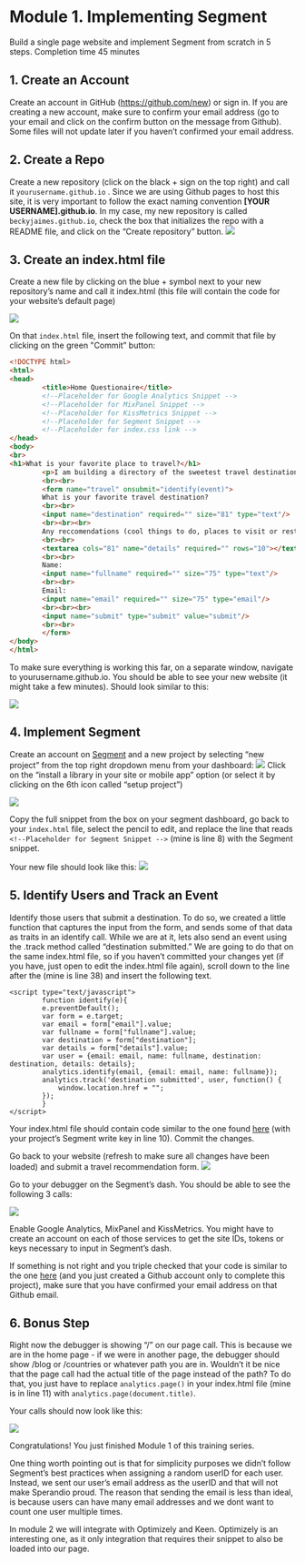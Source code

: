 
# Module 1. Implementing Segment
Build a single page website and implement Segment from scratch in 5 steps. Completion time 45 minutes

## 1. Create an Account
Create an account in GitHub (https://github.com/new) or sign in. If you are creating a new account, make sure to confirm your email address (go to your email and click on the confirm button on the message from Github). Some files will not update later if you haven’t confirmed your email address.

## 2. Create a Repo
Create a new repository (click on the black + sign on the top right) and call it `yourusername.github.io` . Since we are using Github pages to host this site, it is very important to follow the exact naming convention **[YOUR USERNAME].github.io**. In my case, my new repository is called `beckyjaimes.github.io`, check the box that initializes the repo with a README file, and click on the “Create repository” button.
![](https://cloudup.com/ch3rFGk5D3P+)

## 3. Create an index.html file
Create a new file by clicking on the blue + symbol next to your new repository’s name and call it index.html (this file will contain the code for your website’s default page)

![](https://cloudup.com/c0cFaR-2xwe+)

On that `index.html` file, insert the following text, and commit that file by clicking on the green "Commit” button:

```html 
<!DOCTYPE html>
<html>
<head>
        <title>Home Questionaire</title>
        <!--Placeholder for Google Analytics Snippet -->
        <!--Placeholder for MixPanel Snippet -->
        <!--Placeholder for KissMetrics Snippet -->
        <!--Placeholder for Segment Snippet -->
        <!--Placeholder for index.css link -->
</head>
<body>    
<br>
<h1>What is your favorite place to travel?</h1>
        <p>I am building a directory of the sweetest travel destinations.</p>
        <br><br>
        <form name="travel" onsubmit="identify(event)">
        What is your favorite travel destination?
        <br><br>
        <input name="destination" required="" size="81" type="text"/>
        <br><br><br>
        Any reccomendations (cool things to do, places to visit or restaurants to eat)?
        <br><br>
        <textarea cols="81" name="details" required="" rows="10"></textarea>
        <br><br>
        Name:
        <input name="fullname" required="" size="75" type="text"/>
        <br><br>
        Email:
        <input name="email" required="" size="75" type="email"/>
        <br><br><br>
        <input name="submit" type="submit" value="submit"/>
        <br><br>
        </form>       
</body>
</html>
```

To make sure everything is working this far, on a separate window, navigate to  yourusername.github.io. You should be able to see your new website (it might take a few minutes). Should look similar to this:

![](https://cloudup.com/c7XrmvISWfJ+)

## 4. Implement Segment 
Create an account on [Segment](https://segment.com) and a new project by selecting “new project” from the top right dropdown menu from your dashboard:
![](https://cloudup.com/czuUe3gBBTj+)
Click on the “install a library in your site or mobile app” option (or select it by clicking on the 6th icon called “setup project”)

![](https://cloudup.com/co7DtWt5aOO+)

Copy the full snippet from the box on your segment dashboard, go back to your `index.html` file, select the pencil to edit, and replace the line that reads `<!--Placeholder for Segment Snippet -->` (mine is line 8) with the Segment snippet.

Your new file should look like this:
![](https://cloudup.com/ckTqBYoDp7L+)

## 5. Identify Users and Track an Event
Identify those users that submit a destination. To do so, we created a little function that captures the input from the form, and sends some of that data as traits in an identify call. While we are at it, lets also send an event using the .track method called “destination submitted.”  We are going to do that on the same index.html file, so if you haven’t committed your changes yet (if you have, just open to edit the index.html file again), scroll down to the line after the </form> (mine is line 38) and insert the following text.
```   
<script type="text/javascript">
        function identify(e){
        e.preventDefault();
        var form = e.target;
        var email = form["email"].value;
        var fullname = form["fullname"].value;
        var destination = form["destination"];
        var details = form["details"].value;
        var user = {email: email, name: fullname, destination: destination, details: details};
        analytics.identify(email, {email: email, name: fullname});
        analytics.track('destination submitted', user, function() {
            window.location.href = "";
        });
        }
</script>
```
Your index.html file should contain code similar to the one found [here](https://gist.github.com/TheBecky/76eaa40b43a82a900c82) (with your project’s Segment write key in line 10). Commit the changes. 

Go back to your website (refresh to make sure all changes have been loaded) and submit a travel recommendation form.
![](https://cloudup.com/cdWxA9BwOdr+)

Go to your debugger on the Segment’s dash. You should be able to see the following 3 calls:

![](https://cloudup.com/c245KeijI5E+)

Enable Google Analytics, MixPanel and KissMetrics. You might have to create an account on each of those services to get the site IDs, tokens or keys necessary to input in Segment’s dash.

If something is not right and you triple checked that your code is similar to the one [here](https://gist.github.com/TheBecky/76eaa40b43a82a900c82) (and you just created a Github account only to complete this project), make sure that you have confirmed your email address on that Github email.

## 6. Bonus Step
Right now the debugger is showing “/” on our page call. This is because we are in the home page - if we were in another page, the debugger should show /blog or /countries or whatever path you are in. Wouldn’t it be nice that the page call had the actual title of the page instead of the path? To do that, you just have to replace `analytics.page()` in your index.html file (mine is in line 11) with  `analytics.page(document.title)`.

Your calls should now look like this:

![](https://cloudup.com/cbaLOR5Jjjb+)

Congratulations! You just finished Module 1 of this training series.

One thing worth pointing out is that for simplicity purposes we didn’t follow Segment’s best practices when assigning a random userID for each user. Instead, we sent our user’s email address as the userID and that will not make Sperandio proud. The reason that sending the email is less than ideal, is because users can have many email addresses and we dont want to count one user multiple times.

In module 2 we will  integrate with Optimizely and Keen. Optimizely is an interesting one, as it only integration that requires their snippet to also be loaded into our page.